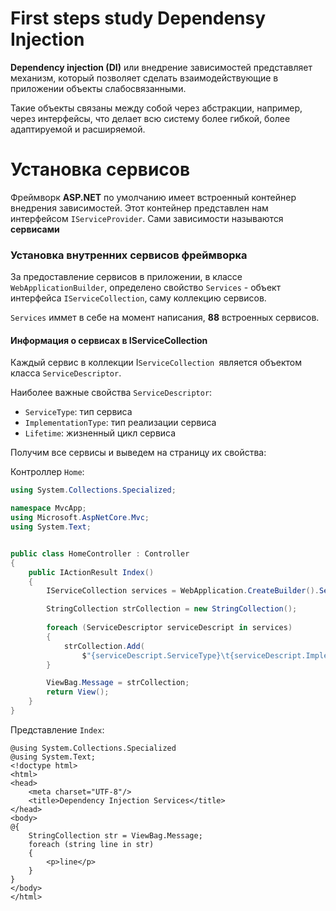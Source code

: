 # First steps study Dependensy Injection

**Dependency injection (DI)** или внедрение зависимостей 
представляет механизм, который позволяет сделать 
взаимодействующие в приложении объекты слабосвязанными. 

Такие объекты связаны между собой через абстракции, 
например, через интерфейсы, что делает всю систему более 
гибкой, более адаптируемой и расширяемой.

# Установка сервисов

Фреймворк **ASP.NET** по умолчанию имеет встроенный контейнер
внедрения зависимостей.
Этот контейнер представлен нам интерфейсом `IServiceProvider`.
Сами зависимости называются **сервисами** 

### Установка внутренних сервисов фреймворка 

За предоставление сервисов в приложении, в классе `WebApplicationBuilder`,
определено свойство `Services` - объект интерфейса `IServiceCollection`,
саму коллекцию сервисов.

`Services` иммет в себе на момент написания, **88** встроенных
сервисов. 

#### Информация о сервисах в IServiceCollection

Каждый сервис в коллекции I`ServiceCollection `является 
объектом класса `ServiceDescriptor`.

Наиболее важные свойства `ServiceDescriptor`:
+ `ServiceType`: тип сервиса
+ `ImplementationType`: тип реализации сервиса
+ `Lifetime`: жизненный цикл сервиса

Получим все сервисы и выведем на страницу их свойства:

Контроллер  `Home`:
```csharp
using System.Collections.Specialized;

namespace MvcApp;
using Microsoft.AspNetCore.Mvc;
using System.Text;


public class HomeController : Controller
{
    public IActionResult Index()
    {
        IServiceCollection services = WebApplication.CreateBuilder().Services;

        StringCollection strCollection = new StringCollection();
        
        foreach (ServiceDescriptor serviceDescript in services)
        {
            strCollection.Add(
                $"{serviceDescript.ServiceType}\t{serviceDescript.ImplementationType}\t{serviceDescript.Lifetime}");
        }

        ViewBag.Message = strCollection;
        return View();
    }
}
```
Представление `Index`:
```cshtml
@using System.Collections.Specialized
@using System.Text;
<!doctype html>
<html>
<head>
    <meta charset="UTF-8"/>
    <title>Dependency Injection Services</title>
</head>
<body>
@{
    StringCollection str = ViewBag.Message;
    foreach (string line in str)
    {
        <p>line</p>
    }
}
</body>
</html>
```
